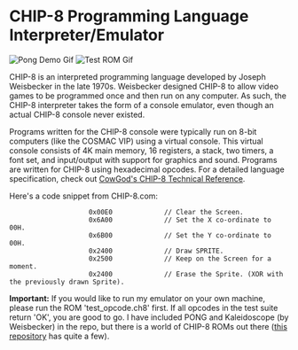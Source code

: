 
# CHIP-8 Programming Language Interpreter/Emulator

![Pong Demo Gif](https://media.giphy.com/media/WrRiawIuXeF4uVYxUR/giphy.gif)
![Test ROM Gif](https://media.giphy.com/media/KqSmW2BimasSZ8wxt8/giphy.gif)

CHIP-8 is an interpreted programming language developed by Joseph Weisbecker in the late 1970s. Weisbecker designed CHIP-8 to allow video games to be programmed once and then run on any computer. As such, the CHIP-8 interpreter takes the form of a console emulator, even though an actual CHIP-8 console never existed. 
 
Programs written for the CHIP-8 console were typically run on 8-bit computers (like the COSMAC VIP) using a virtual console. This virtual console consists of 4K main memory, 16 registers, a stack, two timers, a font set, and input/output with support for graphics and sound. Programs are written for CHIP-8 using hexadecimal opcodes. For a detailed language specification, check out [CowGod's CHIP-8 Technical Reference](http://devernay.free.fr/hacks/chip8/C8TECH10.HTM#3.0). 

Here's a code snippet from CHIP-8.com:
```
                    0x00E0             // Clear the Screen.
                    0x6A00             // Set the X co-ordinate to 00H.
                    0x6B00             // Set the Y co-ordinate to 00H.
                    0x2400             // Draw SPRITE.
                    0x2500             // Keep on the Screen for a moment.
                    0x2400             // Erase the Sprite. (XOR with the previously drawn Sprite).
```  



**Important:** If you would like to run my emulator on your own machine, please run the ROM 'test_opcode.ch8' first. If all opcodes in the test suite return 'OK', you are good to go. I have included PONG and Kaleidoscope (by Weisbecker) in the repo, but there is a world of CHIP-8 ROMs out there ([this repository](https://github.com/kripod/chip8-roms) has quite a few). 
